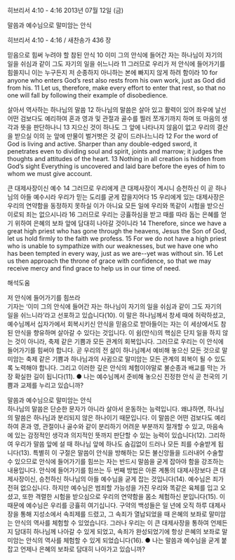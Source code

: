 히브리서 4:10 - 4:16 
2013년 07월 12일 (금)

말씀과 예수님으로 말미암는 안식



히브리서 4:10 - 4:16 / 새찬송가 436 장


믿음으로 힘써 누려야 할 참된 안식
10 이미 그의 안식에 들어간 자는 하나님이 자기의 일을 쉬심과 같이 그도 자기의 일을 쉬느니라 11 그러므로 우리가 저 안식에 들어가기를 힘쓸지니 이는 누구든지 저 순종하지 아니하는 본에 빠지지 않게 하려 함이라
10 for anyone who enters God’s rest also rests from his own work, just as God did from his. 11 Let us, therefore, make every effort to enter that rest, so that no one will fall by following their example of disobedience.   

살아서 역사하는 하나님의 말씀
12 하나님의 말씀은 살아 있고 활력이 있어 좌우에 날선 어떤 검보다도 예리하여 혼과 영과 및 관절과 골수를 찔러 쪼개기까지 하며 또 마음의 생각과 뜻을 판단하나니 13 지으신 것이 하나도 그 앞에 나타나지 않음이 없고 우리의 결산을 받으실 이의 눈 앞에 만물이 벌거벗은 것 같이 드러나느니라
12 For the word of God is living and active. Sharper than any double-edged sword, it penetrates even to dividing soul and spirit, joints and marrow; it judges the thoughts and attitudes of the heart. 13 Nothing in all creation is hidden from God’s sight Everything is uncovered and laid bare before the eyes of him to whom we must give account.  

큰 대제사장이신 예수
14 그러므로 우리에게 큰 대제사장이 계시니 승천하신 이 곧 하나님의 아들 예수시라 우리가 믿는 도리를 굳게 잡을지어다 15 우리에게 있는 대제사장은 우리의 연약함을 동정하지 못하실 이가 아니요 모든 일에 우리와 똑같이 시험을 받으신 이로되 죄는 없으시니라 16 그러므로 우리는 긍휼하심을 받고 때를 따라 돕는 은혜를 얻기 위하여 은혜의 보좌 앞에 담대히 나아갈 것이니라
14 Therefore, since we have a great high priest who has gone through the heavens, Jesus the Son of God, let us hold firmly to the faith we profess. 15 For we do not have a high priest who is unable to sympathize with our weaknesses, but we have one who has been tempted in every way, just as we are--yet was without sin. 16 Let us then approach the throne of grace with confidence, so that we may receive mercy and find grace to help us in our time of need.

해석도움





저 안식에 들어가기를 힘쓰라  
기자는 ‘이미 그의 안식에 들어간 자는 하나님이 자기의 일을 쉬심과 같이 그도 자기의 일을 쉬느니라’라고 선포하고 있습니다(10). 이 말은 하나님께서 창세 때에 허락하셨고, 예수님께서 십자가에서 회복시키신 안식을 믿음으로 받아들이는 자는 이 세상에서도 참된 안식을 향유하며 살아갈 수 있다는 것입니다. 이 쉼(안식)의 핵심은 단지 일을 하지 않는 것이 아니라, 축제 같은 기쁨과 모든 관계의 회복입니다. 그러므로 우리는 이 안식에 들어가기를 힘써야 합니다. 곧 우리의 전 삶이 하나님께서 예비해 놓으신 모든 것으로 말미암는 축제 같은 기쁨과 하나님과의 사귐으로 말미암는 모든 관계의 회복이 될 수 있도록 노력해야 합니다. 그리고 이러한 깊은 안식의 체험이야말로 불순종과 배교를 막는 가장 확실한 길이 됩니다(11).
● 나는 예수님께서 준비해 놓으신 진정한 안식 곧 천국의 기쁨과 교제를 누리고 있습니까? 

말씀과 예수님으로 말미암는 안식  
하나님의 말씀은 단순한 문자가 아니라 살아서 운동하는 능력입니다. 왜냐하면, 하나님의 말씀은 하나님과 분리되지 않은 하나이기 때문입니다. 이 말씀은 어떤 검보다도 예리하여 혼과 영, 관절이나 골수와 같이 분리하기 어려운 부분까지 절개할 수 있고, 마음속에 있는 감정적인 생각과 의지적인 뜻까지 판단할 수 있는 능력이 있습니다(12). 그리하여 우리가 말씀 앞에 설 때 하나님 앞에 하나도 숨김없이 드러나 모든 죄를 수술받게 됩니다(13). 특별히 이 구절은 말씀이 안식을 방해하는 모든 불신앙들을 드러내어 수술할 수 있으므로 안식에 들어가기를 힘쓰는 자는 반드시 말씀을 굳게 잡아야 함을 강조하는 내용입니다. 안식에 들어가기를 힘쓰는 두 번째 방법은 아론 계통의 대제사장보다 큰 대제사장이신, 승천하신 하나님의 아들 예수님을 굳게 잡는 것입니다(14). 예수님은 죄가 전혀 없으십니다. 하지만 예수님은 범죄할 가능성을 가진 우리와 똑같은 육체를 입고 오셨고, 또한 격렬한 시험을 받으심으로 우리의 연약함을 몸소 체험하신 분입니다(15). 이 때문에 예수님은 우리를 긍휼히 여기십니다. 구약의 백성들은 일 년에 오직 하루 대제사장을 통해 지성소에서 속죄제를 드렸고, 그 속죄가 열납되었을 때 은혜의 보좌로 말미암는 안식의 역사를 체험할 수 있었습니다. 그러나 우리는 이 큰 대제사장을 통하여 언제든지 담대히 하나님께 나아갈 수 있게 되었고, 속죄가 완성되었기에 항상 은혜의 보좌로 말미암는 안식의 역사를 체험할 수 있게 되었습니다(16). 
● 나는 말씀과 예수님을 굳게 붙잡고 언제나 은혜의 보좌로 담대히 나아가고 있습니까?